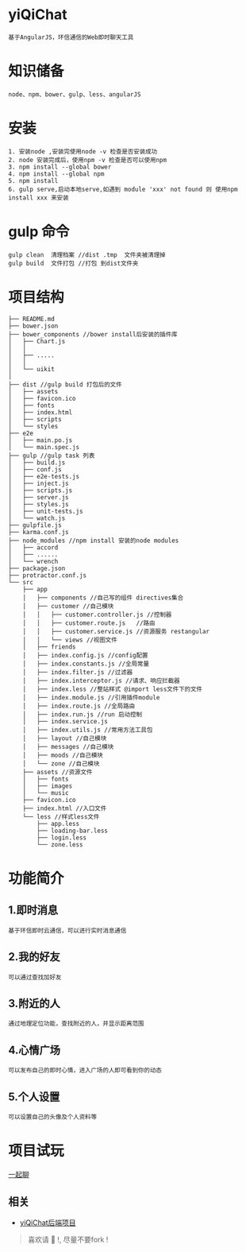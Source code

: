 # yiQiChat
    基于AngularJS，环信通信的Web即时聊天工具
# 知识储备
    node、npm、bower、gulp、less、angularJS
# 安装
    1. 安装node ,安装完使用node -v 检查是否安装成功
    2. node 安装完成后，使用npm -v 检查是否可以使用npm
    3. npm install --global bower
    4. npm install --global npm
    5. npm install
    6. gulp serve,启动本地serve,如遇到 module 'xxx' not found 则 使用npm install xxx 来安装

# gulp 命令
    gulp clean  清理档案 //dist .tmp  文件夹被清理掉    
    gulp build  文件打包 //打包 到dist文件夹

# 项目结构

    ├── README.md   
    ├── bower.json  
    ├── bower_components //bower install后安装的插件库  
    │   ├── Chart.js    
    │   │       
    │   ├── .....   
    │   │       
    │   └── uikit   
    │   
    ├── dist //gulp build 打包后的文件  
    │   ├── assets  
    │   ├── favicon.ico     
    │   ├── fonts   
    │   ├── index.html  
    │   ├── scripts     
    │   └── styles      
    ├── e2e     
    │   ├── main.po.js      
    │   └── main.spec.js        
    ├── gulp //gulp task 列表       
    │   ├── build.js        
    │   ├── conf.js     
    │   ├── e2e-tests.js    
    │   ├── inject.js   
    │   ├── scripts.js  
    │   ├── server.js   
    │   ├── styles.js   
    │   ├── unit-tests.js   
    │   └── watch.js    
    ├── gulpfile.js     
    ├── karma.conf.js   
    ├── node_modules //npm install 安装的node modules   
    │   ├── accord      
    │   ├── ......      
    │   └── wrench      
    ├── package.json        
    ├── protractor.conf.js      
    └── src
        ├── app     
        │   ├── components //自己写的组件 directives集合        
        │   ├── customer //自己模块     
        │   │   ├── customer.controller.js //控制器     
        │   │   ├── customer.route.js   //路由      
        │   │   ├── customer.service.js //资源服务 restangular      
        │   │   └── views //视图文件            
        │   ├── friends     
        │   ├── index.config.js //config配置        
        │   ├── index.constants.js //全局常量       
        │   ├── index.filter.js //过滤器        
        │   ├── index.interceptor.js //请求、响应拦截器     
        │   ├── index.less //整站样式 @import less文件下的文件      
        │   ├── index.module.js //引用插件module        
        │   ├── index.route.js //全局路由       
        │   ├── index.run.js //run 启动控制     
        │   ├── index.service.js        
        │   ├── index.utils.js //常用方法工具包     
        │   ├── layout //自己模块       
        │   ├── messages //自己模块     
        │   ├── moods //自己模块        
        │   └── zone //自己模块     
        ├── assets //资源文件       
        │   ├── fonts       
        │   ├── images      
        │   └── music       
        ├── favicon.ico     
        ├── index.html //入口文件       
        └── less //样式less文件     
            ├── app.less        
            ├── loading-bar.less        
            ├── login.less      
            └── zone.less       

# 功能简介
## 1.即时消息
    基于环信即时云通信，可以进行实时消息通信
## 2.我的好友
    可以通过查找加好友
## 3.附近的人
    通过地理定位功能，查找附近的人，并显示距离范围
## 4.心情广场
    可以发布自己的即时心情，进入广场的人即可看到你的动态
## 5.个人设置
    可以设置自己的头像及个人资料等
# 项目试玩
[一起聊](http://chat.jiangxianli.com)

## 相关
- [yiQiChat后端项目](https://github.com/jiangxianli/yiQiChatApi)

> 喜欢️请 :star2:  !, 尽量不要fork !
